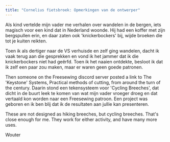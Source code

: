 ```yaml
---
title: "Cornelius fietsbroek: Opmerkingen van de ontwerper"
---
```


Als kind vertelde mijn vader me verhalen over wandelen in de bergen, iets magisch voor een kind dat in Nederland woonde. Hij had een koffer met zijn bergspullen erin, en daar zaten ook 'knickerbockers' bij, wijde broeken die tot je kuiten reikten.

Toen ik als dertiger naar de VS verhuisde en zelf ging wandelen, dacht ik vaak terug aan die gesprekken en vond ik het jammer dat ik die knickerbockers niet had geërfd. Toen ik het naaien ontdekte, besloot ik dat ik zelf een paar zou maken, maar er waren geen goede patronen.

Then someone on the Freesewing discord server posted a link to The 'Keystone' Systems, Practical methods of cutting, from around the turn of the century. Daarin stond een tekensysteem voor 'Cycling Breeches', dat dicht in de buurt leek te komen van wat mijn vader vroeger droeg en dat vertaald kon worden naar een Freesewing patroon. Een project was geboren en ik ben blij dat ik de resultaten aan jullie kan presenteren.

These are not designed as hiking breeches, but cycling breeches. That's close enough for me. They work for either activity, and have many more uses.

Wouter
